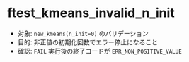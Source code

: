 ﻿# ftest_kmeans_invalid_n_init

- 対象: `new_kmeans(n_init=0)` のバリデーション
- 目的: 非正値の初期化回数でエラー停止になること
- 確認: `FAIL` 実行後の終了コードが `ERR_NON_POSITIVE_VALUE`

